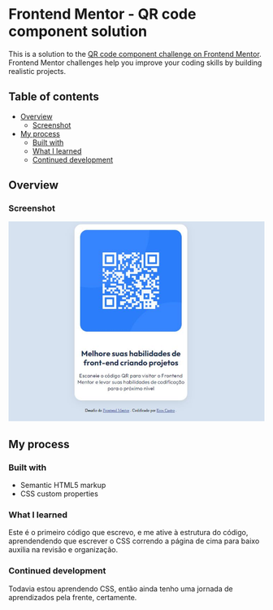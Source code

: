 # Frontend Mentor - QR code component solution

This is a solution to the [QR code component challenge on Frontend Mentor](https://www.frontendmentor.io/challenges/qr-code-component-iux_sIO_H). Frontend Mentor challenges help you improve your coding skills by building realistic projects. 

## Table of contents

- [Overview](#overview)
  - [Screenshot](#screenshot)
- [My process](#my-process)
  - [Built with](#built-with)
  - [What I learned](#what-i-learned)
  - [Continued development](#continued-development)


## Overview

### Screenshot

![](./screenshot-resolution.JPG)


## My process

### Built with

- Semantic HTML5 markup
- CSS custom properties

### What I learned

Este é o primeiro código que escrevo, e me ative à estrutura do código, aprendendendo que escrever o CSS correndo a página de cima para baixo auxilia na revisão e organização.  


### Continued development

Todavia estou aprendendo CSS, então ainda tenho uma jornada de aprendizados pela frente, certamente.

